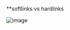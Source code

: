 **softlinks vs hardlinks

![image](https://github.com/kramsagar/Linux/assets/130482831/4602c41e-3b6a-49ae-a24e-520ba74259d7)

